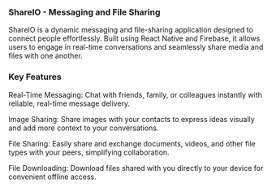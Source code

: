### ShareIO - Messaging and File Sharing

ShareIO is a dynamic messaging and file-sharing application designed to connect people effortlessly. Built using React Native and Firebase, it allows users to engage in real-time conversations and seamlessly share media and files with one another.


### Key Features

Real-Time Messaging: Chat with friends, family, or colleagues instantly with reliable, real-time message delivery.

Image Sharing: Share images with your contacts to express ideas visually and add more context to your conversations.

File Sharing: Easily share and exchange documents, videos, and other file types with your peers, simplifying collaboration.

File Downloading: Download files shared with you directly to your device for convenient offline access.
